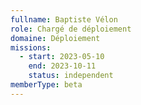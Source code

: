 ```yaml
---
fullname: Baptiste Vélon
role: Chargé de déploiement
domaine: Déploiement
missions:
  - start: 2023-05-10
    end: 2023-10-11
    status: independent
memberType: beta
---
```

